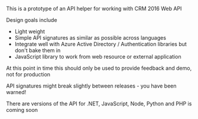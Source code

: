 This is a prototype of an API helper for working with CRM 2016 Web API

Design goals include
 - Light weight 
 - Simple API signatures as similar as possible across languages
 - Integrate well with Azure Active Directory / Authentication libraries but don't bake them in
 - JavaScript library to work from web resource or external application 

At this point in time this should only be used to provide feedback and demo, not for production

API signatures might break slightly between releases - you have been warned!

There are versions of the API for .NET, JavaScript, Node, Python and PHP is coming soon
